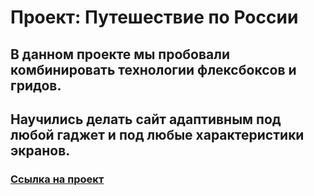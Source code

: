 # Проект: Путешествие по России
## В данном проекте мы пробовали комбинировать технологии флексбоксов и гридов.  
## Научились делать сайт адаптивным под любой гаджет и под любые характеристики экранов.
### [Ссылка на проект](https://aliceosw..github.io/russian-travel-main/)
